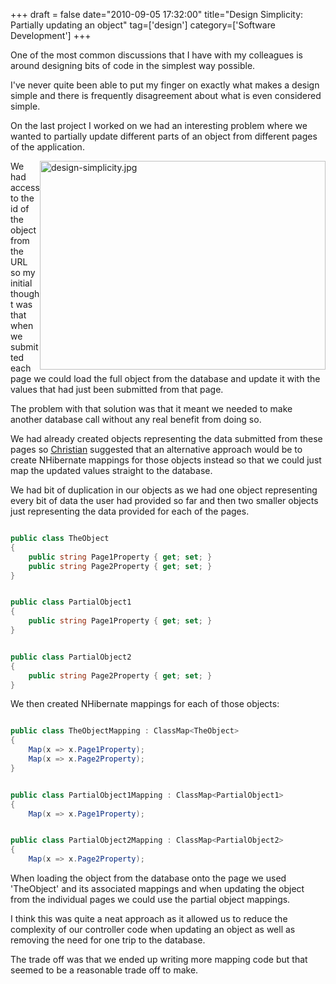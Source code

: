 +++
draft = false
date="2010-09-05 17:32:00"
title="Design Simplicity: Partially updating an object"
tag=['design']
category=['Software Development']
+++

One of the most common discussions that I have with my colleagues is around designing bits of code in the simplest way possible.

I've never quite been able to put my finger on exactly what makes a design simple and there is frequently disagreement about what is even considered simple.

On the last project I worked on we had an interesting problem where we wanted to partially update different parts of an object from different pages of the application.

<div style="float:right">
<img src="{{<siteurl>}}/uploads/2010/08/design-simplicity.jpg" alt="design-simplicity.jpg" border="0" width="457" height="334" />
</div>

We had access to the id of the object from the URL so my initial thought was that when we submitted each page we could load the full object from the database and update it with the values that had just been submitted from that page.

The problem with that solution was that it meant we needed to make another database call without any real benefit from doing so.

We had already created objects representing the data submitted from these pages so <a href="http://twitter.com/christianralph">Christian</a> suggested that an alternative approach would be to create NHibernate mappings for those objects instead so that we could just map the updated values straight to the database.

We had bit of duplication in our objects as we had one object representing every bit of data the user had provided so far and then two smaller objects just representing the data provided for each of the pages.


~~~csharp

public class TheObject
{
	public string Page1Property { get; set; }
	public string Page2Property { get; set; }
}
~~~


~~~csharp

public class PartialObject1
{
	public string Page1Property { get; set; }
}
~~~



~~~csharp

public class PartialObject2
{
	public string Page2Property { get; set; }
}
~~~

We then created NHibernate mappings for each of those objects:


~~~csharp

public class TheObjectMapping : ClassMap<TheObject>
{
	Map(x => x.Page1Property);
	Map(x => x.Page2Property);
}
~~~


~~~csharp

public class PartialObject1Mapping : ClassMap<PartialObject1>
{
	Map(x => x.Page1Property);
~~~


~~~csharp

public class PartialObject2Mapping : ClassMap<PartialObject2>
{
	Map(x => x.Page2Property);
~~~

When loading the object from the database onto the page we used 'TheObject' and its associated mappings and when updating the object from the individual pages we could use the partial object mappings.

I think this was quite a neat approach as it allowed us to reduce the complexity of our controller code when updating an object as well as removing the need for one trip to the database.

The trade off was that we ended up writing more mapping code but that seemed to be a reasonable trade off to make.
